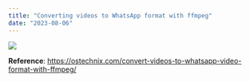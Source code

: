 ```yaml
---
title: "Converting videos to WhatsApp format with ffmpeg"
date: "2023-08-06"
---
```


[![](https://rafaelszp.files.wordpress.com/2023/08/firefox_8kg1jd9u7h.png?w=1024)](https://rafaelszp.files.wordpress.com/2023/08/firefox_8kg1jd9u7h.png)

**Reference**: https://ostechnix.com/convert-videos-to-whatsapp-video-format-with-ffmpeg/
